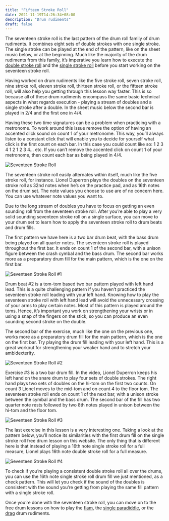 ```yaml
---
title: "Fifteen Stroke Roll"
date: 2021-11-19T14:26:34+08:00
description: "Drum rudiments"
draft: false
---
```


The seventeen stroke roll is the last pattern of the drum roll family of drum rudiments. It combines eight sets of double strokes with one single stroke. The single stroke can be played at the end of the pattern, like on the sheet music below, or at the beginning. Much like the majority of the drum rudiments from this family, it’s imperative you learn how to execute the [double stroke roll](https://www.40drumrudiments.com/double-stroke-roll/) and the [single stroke roll](https://www.40drumrudiments.com/single-stroke-roll/) before you start working on the seventeen stroke roll.

Having worked on drum rudiments like the five stroke roll, seven stroke roll, nine stroke roll, eleven stroke roll, thirteen stroke roll, or the fifteen stroke roll, will also help you getting through this lesson way faster. This is so because all of these drum rudiments encompass the same basic technical aspects in what regards execution - playing a stream of doubles and a single stroke after a double. In the sheet music below the second bar is played in 2/4 and the first one in 4/4.

Having these two time signatures can be a problem when practicing with a metronome. To work around this issue remove the option of having an accented click sound on count 1 of your metronome. This way, you’ll always listen to a constant click that will enable you to decide for yourself what click is the first count on each bar. In this case you could count like so: 1 2 3 4 1 2 1 2 3 4… etc. If you can’t remove the accented click on count 1 of your metronome, then count each bar as being played in 4/4.

![Seventeen Stroke Roll](https://i.loli.net/2021/11/19/YcIXikHWRDQLAlm.gif)

The seventeen stroke roll easily alternates within itself, much like the five stroke roll, for instance. Lionel Duperron plays the doubles on the seventeen stroke roll as 32nd notes when he’s on the practice pad, and as 16th notes on the drum set. The note values you choose to use are of no concern here. You can use whatever note values you want to.

Due to the long stream of doubles you have to focus on getting an even sounding roll from the seventeen stroke roll. After you’re able to play a very solid sounding seventeen stroke roll on a single surface, you can move to your drum set to learn how to apply the seventeen stroke roll to drum beats and drum fills.

The first pattern we have here is a two bar drum beat, with the bass drum being played on all quarter notes. The seventeen stroke roll is played throughout the first bar. It ends on count 1 of the second bar, with a unison figure between the crash cymbal and the bass drum. The second bar works more as a preparatory drum fill for the main pattern, which is the one on the first bar.

![Seventeen Stroke Roll #1](https://i.loli.net/2021/11/19/1CX2rI3N67VETGv.gif)

Drum beat #2 is a tom-tom based two bar pattern played with left hand lead. This is a quite challenging pattern if you haven’t practiced the seventeen stroke roll leading with your left hand. Knowing how to play the seventeen stroke roll with left hand lead will avoid the unnecessary crossing of your arms to play certain notes. Most of this pattern is played around the toms. Hence, it’s important you work on strengthening your wrists or in using a snap of the fingers on the stick, so you can produce an even sounding second stroke on the double.

The second bar of the exercise, much like the one on the previous one, works more as a preparatory drum fill for the main pattern, which is the one on the first bar. Try playing the drum fill leading with your left hand. This is a great workout for strengthening your weaker hand and to stretch your ambidexterity.

![Seventeen Stroke Roll #2](https://i.loli.net/2021/11/19/FbSk4MtwY7GNUxA.gif)

Exercise #3 is a two bar drum fill. In the video, Lionel Duperron keeps his left hand on the snare drum to play four sets of double strokes. The right hand plays two sets of doubles on the hi-tom on the first two counts. On count 3 Lionel moves to the mid-tom and on count 4 to the floor tom. The seventeen stroke roll ends on count 1 of the next bar, with a unison stroke between the cymbal and the bass drum. The second bar of the fill has two quarter note rests followed by two 8th notes played in unison between the hi-tom and the floor tom.

![Seventeen Stroke Roll #3](https://i.loli.net/2021/11/19/vVNPo8zTg9ewY4f.gif)

The last exercise in this lesson is a very interesting one. Taking a look at the pattern below, you’ll notice its similarities with the first drum fill on the single stroke roll free drum lesson on this website. The only thing that is different here is that instead of playing a 16th note single stroke roll for a full measure, Lionel plays 16th note double stroke roll for a full measure.

![Seventeen Stroke Roll #4](https://i.loli.net/2021/11/19/UEbXNxasA5JkWRp.gif)

To check if you’re playing a consistent double stroke roll all over the drums, you can use the 16th note single stroke roll drum fill we just mentioned, as a check pattern. This will let you check if the sound of the doubles is consistent with the sound you’re getting from playing the same fill pattern with a single stroke roll.

Once you’re done with the seventeen stroke roll, you can move on to the free drum lessons on how to play the [flam](https://www.40drumrudiments.com/flam/), the [single paradiddle](https://www.40drumrudiments.com/single-paradiddle/), or the [drag](https://www.40drumrudiments.com/drag-ruff/) drum rudiments.